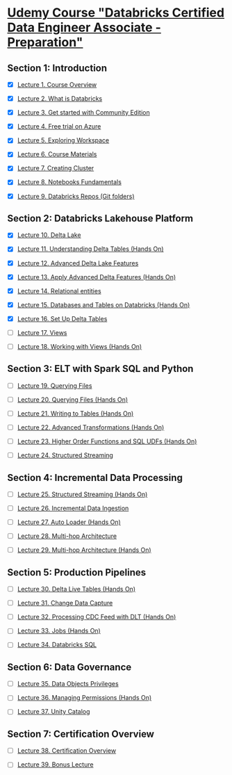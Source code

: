 # [Udemy Course **"Databricks Certified Data Engineer Associate - Preparation"**](https://external-teksystems.udemy.com/course/databricks-certified-data-engineer-associate/)


## Section 1: Introduction

  * [x] [Lecture 1. Course Overview](./Section-1_Introduction/Lecture-1-course-overview.ipynb)
  * [x] [Lecture 2. What is Databricks](./Section-1_Introduction/Lecture-2-what-is-databricks.ipynb)
  * [x] [Lecture 3. Get started with Community Edition](./Section-1_Introduction/Lecture-3-get-started-with-community-edition.ipynb)
  * [x] [Lecture 4. Free trial on Azure](./Section-1_Introduction/Lecture-4-free-trial-on-azure.ipynb)
  * [x] [Lecture 5. Exploring Workspace](./Section-1_Introduction/Lecture-5-exploring-workspace.ipynb)
  * [x] [Lecture 6. Course Materials](./Section-1_Introduction/Lecture-6-course-materials.ipynb)
  * [x] [Lecture 7. Creating Cluster](./Section-1_Introduction/Lecture-7-creating-cluster.ipynb)
  * [x] [Lecture 8. Notebooks Fundamentals](./Section-1_Introduction/Lecture-8-notebooks-fundamentals.ipynb)
  * [x] [Lecture 9. Databricks Repos (Git folders)](./Section-1_Introduction/Lecture-9-databricks-repos-git-folders.ipynb)


## Section 2: Databricks Lakehouse Platform

  * [x] [Lecture 10. Delta Lake](./Section-2_Databricks-Lakehouse-Platform/Lecture-10-delta-lake.ipynb)
  * [x] [Lecture 11. Understanding Delta Tables (Hands On)](./Section-2_Databricks-Lakehouse-Platform/Lecture-11-understanding-delta-tables-hands-on.ipynb)
  * [x] [Lecture 12. Advanced Delta Lake Features](./Section-2_Databricks-Lakehouse-Platform/Lecture-12-advanced-delta-lake-features.ipynb)
  * [x] [Lecture 13. Apply Advanced Delta Features (Hands On)](./Section-2_Databricks-Lakehouse-Platform/Lecture-13-apply-advanced-delta-features-hands-on.ipynb)
  * [x] [Lecture 14. Relational entities](./Section-2_Databricks-Lakehouse-Platform/Lecture-14-relational-entities.ipynb)
  * [x] [Lecture 15. Databases and Tables on Databricks (Hands On)](./Section-2_Databricks-Lakehouse-Platform/Lecture-15-databases-and-tables-on-databricks-hands-on.ipynb)
  * [x] [Lecture 16. Set Up Delta Tables](./Section-2_Databricks-Lakehouse-Platform/Lecture-16-set-up-delta-tables.ipynb)
  * [ ] [Lecture 17. Views](./Section-2_Databricks-Lakehouse-Platform/Lecture-17-views.ipynb)
  * [ ] [Lecture 18. Working with Views (Hands On)](./Section-2_Databricks-Lakehouse-Platform/Lecture-18-working-with-views-hands-on.ipynb)


## Section 3: ELT with Spark SQL and Python

  * [ ] [Lecture 19. Querying Files](./Section-3_ELT-with-Spark-SQL-and-Python/Lecture-19__Querying-Files.ipynb)
  * [ ] [Lecture 20. Querying Files (Hands On)]()
  * [ ] [Lecture 21. Writing to Tables (Hands On)]()
  * [ ] [Lecture 22. Advanced Transformations (Hands On)]()
  * [ ] [Lecture 23. Higher Order Functions and SQL UDFs (Hands On)]()
  * [ ] [Lecture 24. Structured Streaming]()


## Section 4: Incremental Data Processing

  * [ ] [Lecture 25. Structured Streaming (Hands On)](./Section-4_Incremental-Data-Processing/Lecture-25__Structured-Streaming-(Hands-On).ipynb)
  * [ ] [Lecture 26. Incremental Data Ingestion]()
  * [ ] [Lecture 27. Auto Loader (Hands On)]()
  * [ ] [Lecture 28. Multi-hop Architecture]()
  * [ ] [Lecture 29. Multi-hop Architecture (Hands On)]()


## Section 5: Production Pipelines

  * [ ] [Lecture 30. Delta Live Tables (Hands On)](./Section-5_Production-Pipelines/Lecture-30__Delta-Live-Tables-(Hands-On).ipynb)
  * [ ] [Lecture 31. Change Data Capture]()
  * [ ] [Lecture 32. Processing CDC Feed with DLT (Hands On)]()
  * [ ] [Lecture 33. Jobs (Hands On)]()
  * [ ] [Lecture 34. Databricks SQL]()


## Section 6: Data Governance

  * [ ] [Lecture 35. Data Objects Privileges](./Section-6_Data-Governance/Lecture-35__Data-Objects-Privileges.ipynb)
  * [ ] [Lecture 36. Managing Permissions (Hands On)]()
  * [ ] [Lecture 37. Unity Catalog]()


## Section 7: Certification Overview

  * [ ] [Lecture 38. Certification Overview](./Section-7_Certification-Overview/Lecture-38__Certification-Overview.ipynb)
  * [ ] [Lecture 39. Bonus Lecture]()

